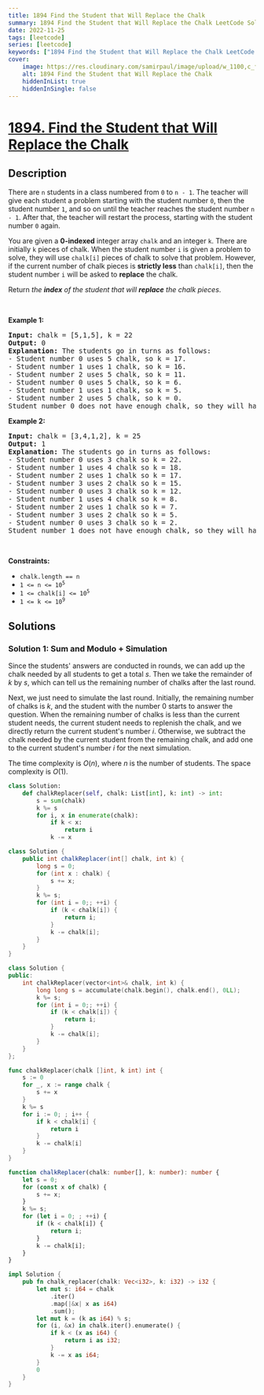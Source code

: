```yaml
---
title: 1894 Find the Student that Will Replace the Chalk
summary: 1894 Find the Student that Will Replace the Chalk LeetCode Solution Explained
date: 2022-11-25
tags: [leetcode]
series: [leetcode]
keywords: ["1894 Find the Student that Will Replace the Chalk LeetCode Solution Explained in all languages", "1894 Find the Student that Will Replace the Chalk", "LeetCode", "leetcode solution in Python3 C++ Java Go PHP Ruby Swift TypeScript Rust C# JavaScript C", "GeeksforGeeks", "InterviewBit", "Coding Ninjas", "HackerRank", "HackerEarth", "CodeChef", "TopCoder", "AlgoExpert", "freeCodeCamp", "Codeforces", "GitHub", "AtCoder", "Samir Paul"]
cover:
    image: https://res.cloudinary.com/samirpaul/image/upload/w_1100,c_fit,co_rgb:FFFFFF,l_text:Arial_75_bold:1894 Find the Student that Will Replace the Chalk - Solution Explained/problem-solving.webp
    alt: 1894 Find the Student that Will Replace the Chalk
    hiddenInList: true
    hiddenInSingle: false
---
```



# [1894. Find the Student that Will Replace the Chalk](https://leetcode.com/problems/find-the-student-that-will-replace-the-chalk)


## Description

<p>There are <code>n</code> students in a class numbered from <code>0</code> to <code>n - 1</code>. The teacher will give each student a problem starting with the student number <code>0</code>, then the student number <code>1</code>, and so on until the teacher reaches the student number <code>n - 1</code>. After that, the teacher will restart the process, starting with the student number <code>0</code> again.</p>

<p>You are given a <strong>0-indexed</strong> integer array <code>chalk</code> and an integer <code>k</code>. There are initially <code>k</code> pieces of chalk. When the student number <code>i</code> is given a problem to solve, they will use <code>chalk[i]</code> pieces of chalk to solve that problem. However, if the current number of chalk pieces is <strong>strictly less</strong> than <code>chalk[i]</code>, then the student number <code>i</code> will be asked to <strong>replace</strong> the chalk.</p>

<p>Return <em>the <strong>index</strong> of the student that will <strong>replace</strong> the chalk pieces</em>.</p>

<p>&nbsp;</p>
<p><strong class="example">Example 1:</strong></p>

<pre>
<strong>Input:</strong> chalk = [5,1,5], k = 22
<strong>Output:</strong> 0
<strong>Explanation: </strong>The students go in turns as follows:
- Student number 0 uses 5 chalk, so k = 17.
- Student number 1 uses 1 chalk, so k = 16.
- Student number 2 uses 5 chalk, so k = 11.
- Student number 0 uses 5 chalk, so k = 6.
- Student number 1 uses 1 chalk, so k = 5.
- Student number 2 uses 5 chalk, so k = 0.
Student number 0 does not have enough chalk, so they will have to replace it.</pre>

<p><strong class="example">Example 2:</strong></p>

<pre>
<strong>Input:</strong> chalk = [3,4,1,2], k = 25
<strong>Output:</strong> 1
<strong>Explanation: </strong>The students go in turns as follows:
- Student number 0 uses 3 chalk so k = 22.
- Student number 1 uses 4 chalk so k = 18.
- Student number 2 uses 1 chalk so k = 17.
- Student number 3 uses 2 chalk so k = 15.
- Student number 0 uses 3 chalk so k = 12.
- Student number 1 uses 4 chalk so k = 8.
- Student number 2 uses 1 chalk so k = 7.
- Student number 3 uses 2 chalk so k = 5.
- Student number 0 uses 3 chalk so k = 2.
Student number 1 does not have enough chalk, so they will have to replace it.
</pre>

<p>&nbsp;</p>
<p><strong>Constraints:</strong></p>

<ul>
	<li><code>chalk.length == n</code></li>
	<li><code>1 &lt;= n &lt;= 10<sup>5</sup></code></li>
	<li><code>1 &lt;= chalk[i] &lt;= 10<sup>5</sup></code></li>
	<li><code>1 &lt;= k &lt;= 10<sup>9</sup></code></li>
</ul>

## Solutions

### Solution 1: Sum and Modulo + Simulation

Since the students' answers are conducted in rounds, we can add up the chalk needed by all students to get a total $s$. Then we take the remainder of $k$ by $s$, which can tell us the remaining number of chalks after the last round.

Next, we just need to simulate the last round. Initially, the remaining number of chalks is $k$, and the student with the number $0$ starts to answer the question. When the remaining number of chalks is less than the current student needs, the current student needs to replenish the chalk, and we directly return the current student's number $i$. Otherwise, we subtract the chalk needed by the current student from the remaining chalk, and add one to the current student's number $i$ for the next simulation.

The time complexity is $O(n)$, where $n$ is the number of students. The space complexity is $O(1)$.

<!-- tabs:start -->

```python
class Solution:
    def chalkReplacer(self, chalk: List[int], k: int) -> int:
        s = sum(chalk)
        k %= s
        for i, x in enumerate(chalk):
            if k < x:
                return i
            k -= x
```

```java
class Solution {
    public int chalkReplacer(int[] chalk, int k) {
        long s = 0;
        for (int x : chalk) {
            s += x;
        }
        k %= s;
        for (int i = 0;; ++i) {
            if (k < chalk[i]) {
                return i;
            }
            k -= chalk[i];
        }
    }
}
```

```cpp
class Solution {
public:
    int chalkReplacer(vector<int>& chalk, int k) {
        long long s = accumulate(chalk.begin(), chalk.end(), 0LL);
        k %= s;
        for (int i = 0;; ++i) {
            if (k < chalk[i]) {
                return i;
            }
            k -= chalk[i];
        }
    }
};
```

```go
func chalkReplacer(chalk []int, k int) int {
	s := 0
	for _, x := range chalk {
		s += x
	}
	k %= s
	for i := 0; ; i++ {
		if k < chalk[i] {
			return i
		}
		k -= chalk[i]
	}
}
```

```ts
function chalkReplacer(chalk: number[], k: number): number {
    let s = 0;
    for (const x of chalk) {
        s += x;
    }
    k %= s;
    for (let i = 0; ; ++i) {
        if (k < chalk[i]) {
            return i;
        }
        k -= chalk[i];
    }
}
```

```rust
impl Solution {
    pub fn chalk_replacer(chalk: Vec<i32>, k: i32) -> i32 {
        let mut s: i64 = chalk
            .iter()
            .map(|&x| x as i64)
            .sum();
        let mut k = (k as i64) % s;
        for (i, &x) in chalk.iter().enumerate() {
            if k < (x as i64) {
                return i as i32;
            }
            k -= x as i64;
        }
        0
    }
}
```

<!-- tabs:end -->

<!-- end -->
